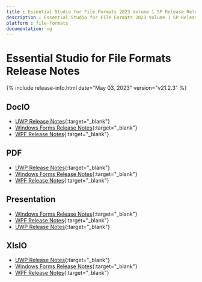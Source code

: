 ```yaml
---
title : Essential Studio for File Formats 2023 Volume 1 SP Release Release Notes  
description : Essential Studio for File Formats 2023 Volume 1 SP Release Release Notes  
platform : file-formats
documentation: ug
---
```


# Essential Studio for File Formats  Release Notes  

{% include release-info.html date="May 03, 2023" version="v21.2.3" %} 

## DocIO

* [UWP Release Notes](/uwp/release-notes/v21.2.3#docio){:target="_blank"}
* [Windows Forms Release Notes](/windowsforms/release-notes/v21.2.3#docio){:target="_blank"}
* [WPF Release Notes](/wpf/release-notes/v21.2.3#docio){:target="_blank"}


## PDF

* [UWP Release Notes](/uwp/release-notes/v21.2.3#pdf){:target="_blank"}
* [Windows Forms Release Notes](/windowsforms/release-notes/v21.2.3#pdf){:target="_blank"}
* [WPF Release Notes](/wpf/release-notes/v21.2.3#pdf){:target="_blank"}


## Presentation

* [Windows Forms Release Notes](/windowsforms/release-notes/v21.2.3#presentation){:target="_blank"}
* [WPF Release Notes](/wpf/release-notes/v21.2.3#presentation){:target="_blank"}
* [UWP Release Notes](/uwp/release-notes/v21.2.3#presentation){:target="_blank"}


## XlsIO

* [UWP Release Notes](/uwp/release-notes/v21.2.3#xlsio){:target="_blank"}
* [Windows Forms Release Notes](/windowsforms/release-notes/v21.2.3#xlsio){:target="_blank"}
* [WPF Release Notes](/wpf/release-notes/v21.2.3#xlsio){:target="_blank"}
